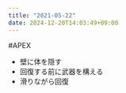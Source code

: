 ```yaml
---
title: "2021-05-22"
date: 2024-12-20T14:03:49+09:00
---
```

#APEX

- 壁に体を隠す
- 回復する前に武器を構える
- 滑りながら回復
